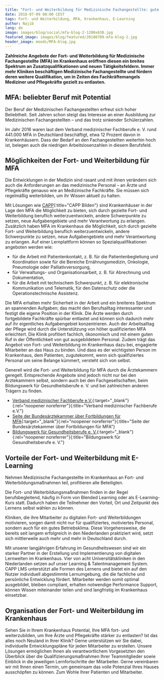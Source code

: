 ```yaml
---
title: "Fort- und Weiterbildung für Medizinische Fachangestellte: gute Perspektiven!"
date: 2018-07-09 08:00 CEST
tags: Fort- und Weiterbildung, MFA, Krankenhaus, E-Learning
author: Najib
lang: de
image: images/blog/social/mfa-blog-2-1200x630.jpg
featured_image: images/blog/featured/20180709-mfa-blog-2.jpg
header_image: moods/MFA-blog.jpg
---
```

__Zahlreiche Angebote der Fort- und Weiterbildung für Medizinische Fachangestellte (MFA) im Krankenhaus eröffnen diesen ein breites Spektrum an Zusatzqualifikationen und neuen Tätigkeitsfeldern. Immer mehr Kliniken beschäftigen Medizinische Fachangestellte und fördern deren weitere Qualifikation, um in Zeiten des Fachkräftemangels Mediziner und Pflegekräfte gezielt zu entlasten.__

## MFA: beliebter Beruf mit Potential

Der Beruf der Medizinischen Fachangestellten erfreut sich hoher Beliebtheit. Seit Jahren schon steigt das Interesse an einer Ausbildung zur Medizinischen Fachangestellten – und das trotz sinkender Schülerzahlen.

Im Jahr 2016 waren laut dem Verband medizinischer Fachberufe e. V. rund 441.000 MFA in Deutschland beschäftigt, etwa 12 Prozent davon in Krankenhäusern. Dass der Bedarf an den Fachangestellten weiterhin hoch ist, belegen auch die niedrigen Arbeitslosenzahlen in diesem Berufsfeld.

## Möglichkeiten der Fort- und Weiterbildung für MFA

Die Entwicklungen in der Medizin sind rasant und mit ihnen verändern sich auch die Anforderungen an das medizinische Personal – an Ärzte und Pflegekräfte genauso wie an Medizinische Fachkräfte. Sie müssen sich regelmäßig weiterbilden, um ihr Wissen aktuell zu halten.

Mit Lösungen wie [CAPP](/capp-bilden/){:title="CAPP Bilden"} sind Krankenhäuser in der Lage den MFA die Möglichkeit zu bieten, sich durch gezielte Fort- und Weiterbildung beruflich weiterzuentwickeln, andere Schwerpunkte zu setzen, neue Aufgabengebiete und mehr Verantwortung zu erlangen. Zusätzlich haben MFA im Krankenhaus die Möglichkeit, sich durch gezielte Fort- und Weiterbildung beruflich weiterzuentwickeln, andere Schwerpunkte zu setzen, neue Aufgabengebiete und mehr Verantwortung zu erlangen. Auf einer Lernplattform können so Spezialqualifikationen angeboten werden wie:

- für die Arbeit mit Patientenkontakt, z. B. für die Patientenbegleitung und Koordination sowie für die Bereiche Ernährungsmedizin, Onkologie, Pneumologie oder Palliativversorgung,
- für Verwaltungs- und Organisationsarbeit, z. B. für Abrechnung und Dokumentation,
- für die Arbeit mit technischem Schwerpunkt, z. B. für elektronische Kommunikation und Telematik, für den Datenschutz oder die Operationstechnische Assistenz.

Die MFA erhalten mehr Sicherheit in der Arbeit und ein breiteres Spektrum an spannenden Aufgaben; das macht den Berufsalltag interessanter und festigt die eigene Position in der Klinik. Die Ärzte werden durch fortgebildete Fachkräfte spürbar entlastet und können sich dadurch mehr auf ihr eigentliches Aufgabengebiet konzentrieren. Auch der Arbeitsalltag der Pflege wird durch die Unterstützung von höher qualifizierten MFA erleichtert. Die Klinik profitiert fachlich, ökonomisch und mit einem guten Ruf in der Öffentlichkeit von gut ausgebildetem Personal. Zudem trägt das Angebot von Fort- und Weiterbildung im Krankenhaus dazu bei, engagierte Mitarbeiter an das Haus zu binden. Und dass es der wichtigsten Person im Krankenhaus, dem Patienten, zugutekommt, wenn sich qualifiziertes Personal um seine Belange kümmert, versteht sich von selbst.

Generell wird die Fort- und Weiterbildung für MFA durch die Ärztekammern geregelt. Entsprechende Angebote sind jedoch nicht nur bei den Ärztekammern selbst, sondern auch bei den Fachgesellschaften, beim Bildungswerk für Gesundheitsberufe e. V. und bei zahlreichen anderen Trägern zu finden.

- [Verband medizinischer Fachberufe e.V.](http://www.vmf-online.de){:target="_blank"}{:rel="noopener noreferrer"}{:title="Verband medizinischer Fachberufe e.V."}
- [Seite der Bundesärztekammer über Fortbildungen für MFA](https://www.bundesaerztekammer.de/fileadmin/user_upload/downloads/pdf-Ordner/MFA/Weitere_Fortbildungsangebote_fuer_MFA_2018.pdf){:target="_blank"}{:rel="noopener noreferrer"}{:title="Seite der Bundesärztekammer über Fortbildungen für MFA"}
- [Bildungswerk für Gesundheitsberufe e. V.](http://www.bildungswerk-gesundheitsberufe.de){:target="_blank"}{:rel="noopener noreferrer"}{:title="Bildungswerk für Gesundheitsberufe e. V."}

## Vorteile der Fort- und Weiterbildung mit E-Learning

Nehmen Medizinische Fachangestellte im Krankenhaus an Fort- und Weiterbildungsmaßnahmen teil, profitieren alle Beteiligten.

Die Fort- und Weiterbildungsmaßnahmen finden in der Regel berufsbegleitend, häufig in Form von Blended Learning oder als E-Learning-Kurs statt. Dadurch haben die Teilnehmer den Vorteil, Ort und Zeitpunkt des Lernens selbst wählen zu können.

Kliniken, die ihre Mitarbeiter zu digitalen Fort- und Weiterbildungen motivieren, sorgen damit nicht nur für qualifiziertes, motiviertes Personal, sondern auch für ein gutes Betriebsklima. Diese Vorgehensweise, die bereits seit langem erfolgreich in den Niederlanden praktiziert wird, setzt sich mittlerweile auch mehr und mehr in Deutschland durch.

Mit unserer langjährigen Erfahrung im Gesundheitswesen sind wir ein starker Partner in der Erstellung und Implementierung von digitalen Lernwelten im Krankenhaus. Vier von acht Universitätskliniken in den Niederlanden setzen auf unser Learning & Talentmanagement System. CAPP LMS unterstützt alle Formen des Lernens und bietet ein auf den Nutzer individuell abgestimmte Lernumgebung, die die fachliche und persönliche Entwicklung fördert. Mitarbeiter werden somit optimal ausgebildet, bleiben compliant, erhalten notwendige Performance Support, können Wissen miteinander teilen und sind langfristig im Krankenhaus einsetzbar.

## Organisation der Fort- und Weiterbildung im Krankenhaus

Sehen Sie in Ihrem Krankenhaus Potential, Ihre MFA fort- und weiterzubilden, um Ihre Ärzte und Pflegekräfte stärker zu entlasten? Ist das alles noch Neuland in Ihrer Klinik? Gerne unterstützen wir Sie dabei, individuelle Entwicklungspläne für jeden Mitarbeiter zu erstellen. Unsere Lösungen ermöglichen Ihnen als verantwortlichem Vorgesetzten den Überblick über die Qualifizierungsmaßnahmen Ihrer Teammitglieder sowie Einblick in die jeweiligen Lernfortschritte der Mitarbeiter. Gerne vereinbaren wir mit Ihnen einen Termin, um gemeinsam das volle Potenzial Ihres Hauses ausschöpfen zu können. Zum Wohle Ihrer Patienten und Mitarbeiter.

